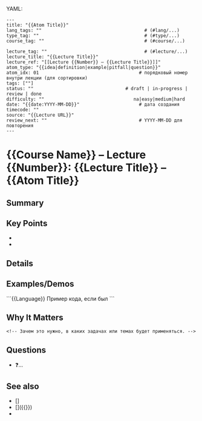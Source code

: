 
YAML:
```
---
title: "{{Atom Title}}"  
lang_tags: ""                                      # (#lang/...)
type_tag: ""                                       # (#type/...)
course_tag: ""                                     # (#course/...)

lecture_tag: ""                                    # (#lecture/...)
lecture_title: "{{Lecture Title}}"              
lecture_ref: "[[Lecture {{Number}} — {{Lecture Title}}]]"  
atom_type: "{{idea|definition|example|pitfall|question}}"   
atom_idx: 01                                     # порядковый номер внутри лекции (для сортировки)
tags: [""]             
status: ""                                  # draft | in-progress | review | done
difficulty: ""                                 na|easy|medium|hard
date: "{{date:YYYY-MM-DD}}"                      # дата создания
timecode: ""                                     
source: "{{Lecture URL}}"                            
review_next: ""                                  # YYYY-MM-DD для повторения
---
```



# {{Course Name}} – Lecture {{Number}}: {{Lecture Title}} – {{Atom Title}}

## Summary
<!-- 1–2 предложения, суть этой мысли/тезиса. -->

## Key Points
- <!-- **Основные идеи и тезисы**  списком. -->
- <!-- ... -->

## Details
<!-- Развёрнутое объяснение: шаги, логика, нюансы. -->

## Examples/Demos
<!-- Примеры, приведенные на лекции (коды, скриншоты, разборы). -->

\`\`\`{{Language}}
 Пример кода, если был
\`\`\`

## **Why It Matters**

```
<!-- Зачем это нужно, в каких задачах или темах будет применяться. -->
```

## Questions

<!-- Вопросы, появившиеся после этой заметки , непонятные моменты для прояснения. -->
- ❓...
  

## See also

<!-- Ссылки на похожие заметки и связанные с заметкой "concepts", ссылки дополняющую эту тему из интернета  -->
- \[\]
- \[\]({{}})
- 